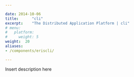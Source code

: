 ```yaml
---

date: 2014-10-06
title:      "cli"
excerpt:    "The Distributed Application Platform | cli"
# menu:
#   platform:
#     weight: 5
weight:  20
aliases:
- /components/eriscli/

---
```



Insert description here